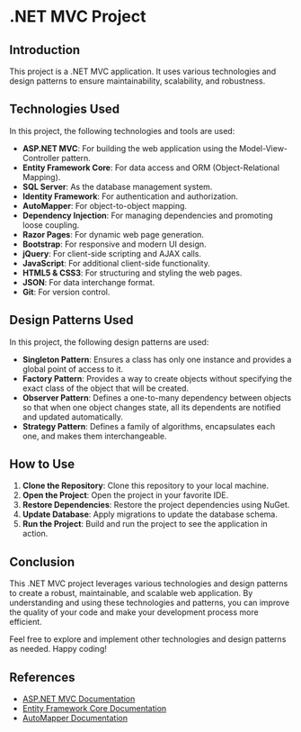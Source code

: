 # .NET MVC Project

## Introduction

This project is a .NET MVC application. It uses various technologies and design patterns to ensure maintainability, scalability, and robustness.

## Technologies Used

In this project, the following technologies and tools are used:

- **ASP.NET MVC**: For building the web application using the Model-View-Controller pattern.
- **Entity Framework Core**: For data access and ORM (Object-Relational Mapping).
- **SQL Server**: As the database management system.
- **Identity Framework**: For authentication and authorization.
- **AutoMapper**: For object-to-object mapping.
- **Dependency Injection**: For managing dependencies and promoting loose coupling.
- **Razor Pages**: For dynamic web page generation.
- **Bootstrap**: For responsive and modern UI design.
- **jQuery**: For client-side scripting and AJAX calls.
- **JavaScript**: For additional client-side functionality.
- **HTML5 & CSS3**: For structuring and styling the web pages.
- **JSON**: For data interchange format.
- **Git**: For version control.

## Design Patterns Used

In this project, the following design patterns are used:

- **Singleton Pattern**: Ensures a class has only one instance and provides a global point of access to it.
- **Factory Pattern**: Provides a way to create objects without specifying the exact class of the object that will be created.
- **Observer Pattern**: Defines a one-to-many dependency between objects so that when one object changes state, all its dependents are notified and updated automatically.
- **Strategy Pattern**: Defines a family of algorithms, encapsulates each one, and makes them interchangeable.

## How to Use

1. **Clone the Repository**: Clone this repository to your local machine.
2. **Open the Project**: Open the project in your favorite IDE.
3. **Restore Dependencies**: Restore the project dependencies using NuGet.
4. **Update Database**: Apply migrations to update the database schema.
5. **Run the Project**: Build and run the project to see the application in action.

## Conclusion

This .NET MVC project leverages various technologies and design patterns to create a robust, maintainable, and scalable web application. By understanding and using these technologies and patterns, you can improve the quality of your code and make your development process more efficient.

Feel free to explore and implement other technologies and design patterns as needed. Happy coding!

## References

- [ASP.NET MVC Documentation](https://docs.microsoft.com/en-us/aspnet/mvc)
- [Entity Framework Core Documentation](https://docs.microsoft.com/en-us/ef/core/)
- [AutoMapper Documentation](https://automapper.org/)